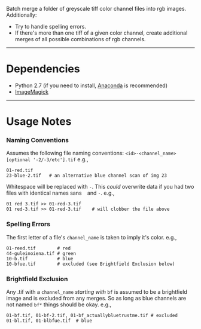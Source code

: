Batch merge a folder of greyscale tiff color channel files into rgb images. Additionally: 

- Try to handle spelling errors. 
- If there's more than one tiff of a given color channel, create additional merges of all possible combinations of rgb channels.


----
# Dependencies
- Python 2.7 (if you need to install, [Anaconda](https://www.anaconda.com/download/) is recommended)
- [ImageMagick](https://www.imagemagick.org/script/index.php)

----
# Usage Notes

### Naming Conventions
Assumes the following file naming conventions: `<id>-<channel_name>[optional '-2/-3/etc'].tif` e.g.,

	01-red.tif
	23-blue-2.tif   # an alternative blue channel scan of img 23


Whitespace will be replaced with `-`. This *could* overwrite data if you had two files with identical names sans ` ` and `-`. 
e.g., 

	01 red 3.tif >> 01-red-3.tif
	01 red-3.tif >> 01-red-3.tif    # will clobber the file above


### Spelling Errors
The first letter of a file's `channel_name` is taken to imply it's color.
e.g.,

	01-reed.tif        # red
	44-guleinoiena.tif # green
	10-b.tif           # blue
	10-bfue.tif        # excluded (see Brightfield Exclusion below)

### Brightfield Exclusion
Any .tif with a `channel_name` *starting with* `bf` is assumed to be a brightfield image and is excluded from any merges. So as long as blue channels are not named `bf*` things should be okay.
e.g.,

	01-bf.tif, 01-bf-2.tif, 01-bf_actuallybluetrustme.tif # excluded
	01-bl.tif, 01-blbfue.tif  # blue
